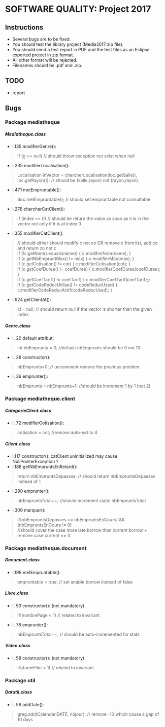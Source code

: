 # SOFTWARE QUALITY: Project 2017

## Instructions

 - Several bugs are to be fixed.
 - You should test the library project (Media2017 zip file).
 - You should send a test report in PDF and the test files as an Eclipse exported project in zip format.
 - All other format will be rejected.
 - Filenames should be <yourName>.pdf and <yourName>.zip.

## TODO 
 - report

## Bugs

### Package mediatheque

##### Mediatheque.class
 - l.135 modifierGenre():
 > if (g == null) // should throw exception not exist when null
 - l.235 modifierLocalisation():
 > Localisation inVector = chercherLocalisation(loc.getSalle(), loc.getRayon()); // should be (salle,rayon) not (rayon,rayon)
 - l.471 metEmpruntable():
 > doc.metEmpruntable(); // should set empruntable not consultable
 - l.278 chercherCatClient():
 > if (index >= 0) // should be return the value as soon as it is in the vector not only if it is at index 0
 - l.355 modifierCatClient():
 > // should either should modify c not co OR remove c from list, add co and return co not c  
 > if (!c.getNom().equals(name)) { c.modifierNom(name); }  
 > if (c.getNbEmpruntMax() != max) { c.modifierMax(max); }  
 > if (c.getCotisation() != cot) { c.modifierCotisation(cot); }  
 > if (c.getCoefDuree() != coefDuree) { c.modifierCoefDuree(coefDuree); }  
 > if (c.getCoefTarif() != coefTarif) { c.modifierCoefTarif(coefTarif);}  
 > if (c.getCodeReducUtilise() != codeReducUsed) { c.modifierCodeReducActif(codeReducUsed); }  
 - l.924 getClientAt():
 > cl = null; // should return null if the vector is shorter than the given index

##### Genre.class
 - l. 20 default attribut: 
 > int nbEmprunts = 0; //default nbEmprunts should be 0 not 10
 - l. 28 constructor():	
 >	nbEmprunts=0; // uncomment remove the previous problem
 - l. 36 emprunter():
 > nbEmprunts = nbEmprunts+1; //should be increment 1 by 1 (not 2)

### Package mediatheque.client

##### CategorieClient.class
 - l. 72 modifierCotisation():
 >	cotisation = cot; //remove auto-set to 4

##### Client.class
 - l.117 constructor(): catClient uninitialized may cause NullPointerException ?
 - l.188 getNbEmpruntsEnRetard():
 > return nbEmpruntsDepasses; // should return nbEmpruntsDepasses instead of 1
 - l.290 emprunter():
 > nbEmpruntsTotal++; //should increment static nbEmpruntsTotal
 - l.300 marquer():
 > if(nbEmpruntsDepasses >= nbEmpruntsEnCours) && (nbEmpruntsEnCours != 0)  
 > //should cover the case more late borrow than current borrow + remove case current == 0

### Package mediatheque.document

##### Document.class
 - l.198 metEmpruntable():
 > empruntable = true; // set enable borrow instead of false					


##### Livre.class
 - l. 53 constructor(): (not mandatory)
 > if(nombrePage < 1) // related to invariant
 - l. 78 emprunter():
 > nbEmpruntsTotal++; // should be auto-incremented for stats

##### Video.class
 - l. 58 constructor(): (not mandatory)
 > if(dureeFilm < 1) // related to invariant


### Package util

##### Datutil.class
 - l. 59 addDate():
 > greg.add(Calendar.DATE, nbjour); // remove -10 which cause a gap of 10 days
